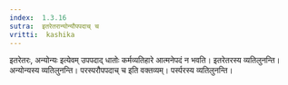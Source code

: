 ```yaml
---
index:  1.3.16
sutra:  इतरेतरान्योन्यौपपदाच् च
vritti:  kashika 
---
```


इतरेतरः, अन्योन्यः इत्येवम् उपपदाद् धातोः कर्मव्यतिहारे आत्मनेपदं न भवति। इतरेतरस्य व्यतिलुनन्ति। अन्योन्यस्य व्यतिलुनन्ति। परस्परौपपदाच् च इति वक्तव्यम्। पर्स्परस्य व्यतिलुनन्ति।

